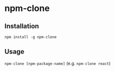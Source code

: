 # npm-clone

## Installation

`npm install -g npm-clone`

## Usage

`npm-clone [npm-package-name]` (e.g. `npm-clone react`)
